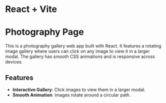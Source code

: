 # React + Vite

# Photography Page

This is a photography gallery web app built with React. It features a rotating image gallery where users can click on any image to view it in a larger modal. The gallery has smooth CSS animations and is responsive across devices.

## Features
- **Interactive Gallery**: Click images to view them in a larger modal.
- **Smooth Animation**: Images rotate around a circular path.